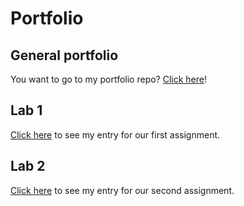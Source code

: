 # Portfolio
## General portfolio
You want to go to my portfolio repo? [Click here](https://github.com/JakeDarb/2imd-webtechadvanced-portfolio)!


## Lab 1
[Click here](https://github.com/JakeDarb/2imd-webtechadvanced-portfolio/tree/main/lab1%20-%20git) to see my entry for our first assignment.

## Lab 2
[Click here](https://github.com/JakeDarb/2imd-webtechadvanced-portfolio/tree/main/lab2%20-%20grid) to see my entry for our second assignment.
